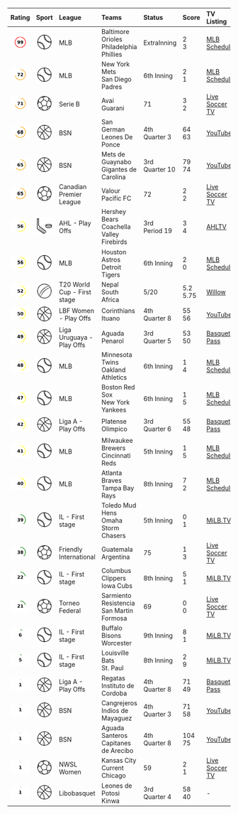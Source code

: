 | Rating                                                                                                                                 | Sport                                                                                                                | League                      | Teams                                       | Status         | Score       | TV Listing                                                                          |
|:---------------------------------------------------------------------------------------------------------------------------------------|:---------------------------------------------------------------------------------------------------------------------|:----------------------------|:--------------------------------------------|:---------------|:------------|:------------------------------------------------------------------------------------|
| <img src="https://raw.githubusercontent.com/BlakeDuncan25/Donut-SVG-Ratings/bac4e4a278175106499642192132b1786a9aec38/99.svg" alt="99"> | <img src="https://raw.githubusercontent.com/BlakeDuncan25/Donut-SVG-Ratings/master/baseball.png" alt="Baseball">     | MLB                         | Baltimore Orioles<br>Philadelphia Phillies  | ExtraInning    | 2<br>3      | <a href="https://www.mlb.com/schedule">MLB Schedule</a>                             |
| <img src="https://raw.githubusercontent.com/BlakeDuncan25/Donut-SVG-Ratings/bac4e4a278175106499642192132b1786a9aec38/72.svg" alt="72"> | <img src="https://raw.githubusercontent.com/BlakeDuncan25/Donut-SVG-Ratings/master/baseball.png" alt="Baseball">     | MLB                         | New York Mets<br>San Diego Padres           | 6th Inning     | 2<br>1      | <a href="https://www.mlb.com/schedule">MLB Schedule</a>                             |
| <img src="https://raw.githubusercontent.com/BlakeDuncan25/Donut-SVG-Ratings/bac4e4a278175106499642192132b1786a9aec38/71.svg" alt="71"> | <img src="https://raw.githubusercontent.com/BlakeDuncan25/Donut-SVG-Ratings/master/soccer.png" alt="Soccer">         | Serie B                     | Avai<br>Guarani                             | 71             | 3<br>2      | <a href="https://www.livesoccertv.com/schedules/">Live Soccer TV</a>                |
| <img src="https://raw.githubusercontent.com/BlakeDuncan25/Donut-SVG-Ratings/bac4e4a278175106499642192132b1786a9aec38/68.svg" alt="68"> | <img src="https://raw.githubusercontent.com/BlakeDuncan25/Donut-SVG-Ratings/master/basketball.png" alt="Basketball"> | BSN                         | San German<br>Leones De Ponce               | 4th Quarter 3  | 64<br>63    | <a href="https://www.youtube.com/@BaloncestoSuperiorNacionalPR/streams">YouTube</a> |
| <img src="https://raw.githubusercontent.com/BlakeDuncan25/Donut-SVG-Ratings/bac4e4a278175106499642192132b1786a9aec38/65.svg" alt="65"> | <img src="https://raw.githubusercontent.com/BlakeDuncan25/Donut-SVG-Ratings/master/basketball.png" alt="Basketball"> | BSN                         | Mets de Guaynabo<br>Gigantes de Carolina    | 3rd Quarter 10 | 79<br>74    | <a href="https://www.youtube.com/@BaloncestoSuperiorNacionalPR/streams">YouTube</a> |
| <img src="https://raw.githubusercontent.com/BlakeDuncan25/Donut-SVG-Ratings/bac4e4a278175106499642192132b1786a9aec38/65.svg" alt="65"> | <img src="https://raw.githubusercontent.com/BlakeDuncan25/Donut-SVG-Ratings/master/soccer.png" alt="Soccer">         | Canadian Premier League     | Valour<br>Pacific FC                        | 72             | 2<br>2      | <a href="https://www.livesoccertv.com/schedules/">Live Soccer TV</a>                |
| <img src="https://raw.githubusercontent.com/BlakeDuncan25/Donut-SVG-Ratings/bac4e4a278175106499642192132b1786a9aec38/56.svg" alt="56"> | <img src="https://raw.githubusercontent.com/BlakeDuncan25/Donut-SVG-Ratings/master/hockey.png" alt="Ice Hockey">     | AHL - Play Offs             | Hershey Bears<br>Coachella Valley Firebirds | 3rd Period 19  | 3<br>4      | <a href="https://www.watchtheahl.com/#/">AHLTV</a>                                  |
| <img src="https://raw.githubusercontent.com/BlakeDuncan25/Donut-SVG-Ratings/bac4e4a278175106499642192132b1786a9aec38/56.svg" alt="56"> | <img src="https://raw.githubusercontent.com/BlakeDuncan25/Donut-SVG-Ratings/master/baseball.png" alt="Baseball">     | MLB                         | Houston Astros<br>Detroit Tigers            | 6th Inning     | 2<br>0      | <a href="https://www.mlb.com/schedule">MLB Schedule</a>                             |
| <img src="https://raw.githubusercontent.com/BlakeDuncan25/Donut-SVG-Ratings/bac4e4a278175106499642192132b1786a9aec38/52.svg" alt="52"> | <img src="https://raw.githubusercontent.com/BlakeDuncan25/Donut-SVG-Ratings/master/cricket.png" alt="Cricket">       | T20 World Cup - First stage | Nepal<br>South Africa                       | 5/20           | 5.2<br>5.75 | <a href="https://www.willow.tv/">Willow</a>                                         |
| <img src="https://raw.githubusercontent.com/BlakeDuncan25/Donut-SVG-Ratings/bac4e4a278175106499642192132b1786a9aec38/50.svg" alt="50"> | <img src="https://raw.githubusercontent.com/BlakeDuncan25/Donut-SVG-Ratings/master/basketball.png" alt="Basketball"> | LBF Women - Play Offs       | Corinthians<br>Ituano                       | 4th Quarter 8  | 55<br>56    | <a href="https://www.youtube.com/@LiveBasketballBR/streams">YouTube</a>             |
| <img src="https://raw.githubusercontent.com/BlakeDuncan25/Donut-SVG-Ratings/bac4e4a278175106499642192132b1786a9aec38/49.svg" alt="49"> | <img src="https://raw.githubusercontent.com/BlakeDuncan25/Donut-SVG-Ratings/master/basketball.png" alt="Basketball"> | Liga Uruguaya - Play Offs   | Aguada<br>Penarol                           | 3rd Quarter 5  | 53<br>50    | <a href="https://www.basquetpass.tv/">Basquet Pass</a>                              |
| <img src="https://raw.githubusercontent.com/BlakeDuncan25/Donut-SVG-Ratings/bac4e4a278175106499642192132b1786a9aec38/48.svg" alt="48"> | <img src="https://raw.githubusercontent.com/BlakeDuncan25/Donut-SVG-Ratings/master/baseball.png" alt="Baseball">     | MLB                         | Minnesota Twins<br>Oakland Athletics        | 6th Inning     | 1<br>4      | <a href="https://www.mlb.com/schedule">MLB Schedule</a>                             |
| <img src="https://raw.githubusercontent.com/BlakeDuncan25/Donut-SVG-Ratings/bac4e4a278175106499642192132b1786a9aec38/47.svg" alt="47"> | <img src="https://raw.githubusercontent.com/BlakeDuncan25/Donut-SVG-Ratings/master/baseball.png" alt="Baseball">     | MLB                         | Boston Red Sox<br>New York Yankees          | 6th Inning     | 1<br>5      | <a href="https://www.mlb.com/schedule">MLB Schedule</a>                             |
| <img src="https://raw.githubusercontent.com/BlakeDuncan25/Donut-SVG-Ratings/bac4e4a278175106499642192132b1786a9aec38/42.svg" alt="42"> | <img src="https://raw.githubusercontent.com/BlakeDuncan25/Donut-SVG-Ratings/master/basketball.png" alt="Basketball"> | Liga A - Play Offs          | Platense<br>Olimpico                        | 3rd Quarter 6  | 55<br>48    | <a href="https://www.basquetpass.tv/">Basquet Pass</a>                              |
| <img src="https://raw.githubusercontent.com/BlakeDuncan25/Donut-SVG-Ratings/bac4e4a278175106499642192132b1786a9aec38/41.svg" alt="41"> | <img src="https://raw.githubusercontent.com/BlakeDuncan25/Donut-SVG-Ratings/master/baseball.png" alt="Baseball">     | MLB                         | Milwaukee Brewers<br>Cincinnati Reds        | 5th Inning     | 1<br>5      | <a href="https://www.mlb.com/schedule">MLB Schedule</a>                             |
| <img src="https://raw.githubusercontent.com/BlakeDuncan25/Donut-SVG-Ratings/bac4e4a278175106499642192132b1786a9aec38/40.svg" alt="40"> | <img src="https://raw.githubusercontent.com/BlakeDuncan25/Donut-SVG-Ratings/master/baseball.png" alt="Baseball">     | MLB                         | Atlanta Braves<br>Tampa Bay Rays            | 8th Inning     | 7<br>2      | <a href="https://www.mlb.com/schedule">MLB Schedule</a>                             |
| <img src="https://raw.githubusercontent.com/BlakeDuncan25/Donut-SVG-Ratings/bac4e4a278175106499642192132b1786a9aec38/39.svg" alt="39"> | <img src="https://raw.githubusercontent.com/BlakeDuncan25/Donut-SVG-Ratings/master/baseball.png" alt="Baseball">     | IL - First stage            | Toledo Mud Hens<br>Omaha Storm Chasers      | 5th Inning     | 0<br>1      | <a href="http://milb.tv/">MiLB.TV</a>                                               |
| <img src="https://raw.githubusercontent.com/BlakeDuncan25/Donut-SVG-Ratings/bac4e4a278175106499642192132b1786a9aec38/38.svg" alt="38"> | <img src="https://raw.githubusercontent.com/BlakeDuncan25/Donut-SVG-Ratings/master/soccer.png" alt="Soccer">         | Friendly International      | Guatemala<br>Argentina                      | 75             | 1<br>3      | <a href="https://www.livesoccertv.com/schedules/">Live Soccer TV</a>                |
| <img src="https://raw.githubusercontent.com/BlakeDuncan25/Donut-SVG-Ratings/bac4e4a278175106499642192132b1786a9aec38/22.svg" alt="22"> | <img src="https://raw.githubusercontent.com/BlakeDuncan25/Donut-SVG-Ratings/master/baseball.png" alt="Baseball">     | IL - First stage            | Columbus Clippers<br>Iowa Cubs              | 8th Inning     | 5<br>1      | <a href="http://milb.tv/">MiLB.TV</a>                                               |
| <img src="https://raw.githubusercontent.com/BlakeDuncan25/Donut-SVG-Ratings/bac4e4a278175106499642192132b1786a9aec38/21.svg" alt="21"> | <img src="https://raw.githubusercontent.com/BlakeDuncan25/Donut-SVG-Ratings/master/soccer.png" alt="Soccer">         | Torneo Federal              | Sarmiento Resistencia<br>San Martin Formosa | 69             | 0<br>0      | <a href="https://www.livesoccertv.com/schedules/">Live Soccer TV</a>                |
| <img src="https://raw.githubusercontent.com/BlakeDuncan25/Donut-SVG-Ratings/bac4e4a278175106499642192132b1786a9aec38/6.svg" alt="6">   | <img src="https://raw.githubusercontent.com/BlakeDuncan25/Donut-SVG-Ratings/master/baseball.png" alt="Baseball">     | IL - First stage            | Buffalo Bisons<br>Worcester                 | 9th Inning     | 8<br>1      | <a href="http://milb.tv/">MiLB.TV</a>                                               |
| <img src="https://raw.githubusercontent.com/BlakeDuncan25/Donut-SVG-Ratings/bac4e4a278175106499642192132b1786a9aec38/5.svg" alt="5">   | <img src="https://raw.githubusercontent.com/BlakeDuncan25/Donut-SVG-Ratings/master/baseball.png" alt="Baseball">     | IL - First stage            | Louisville Bats<br>St. Paul                 | 8th Inning     | 2<br>9      | <a href="http://milb.tv/">MiLB.TV</a>                                               |
| <img src="https://raw.githubusercontent.com/BlakeDuncan25/Donut-SVG-Ratings/bac4e4a278175106499642192132b1786a9aec38/1.svg" alt="1">   | <img src="https://raw.githubusercontent.com/BlakeDuncan25/Donut-SVG-Ratings/master/basketball.png" alt="Basketball"> | Liga A - Play Offs          | Regatas<br>Instituto de Cordoba             | 4th Quarter 8  | 71<br>49    | <a href="https://www.basquetpass.tv/">Basquet Pass</a>                              |
| <img src="https://raw.githubusercontent.com/BlakeDuncan25/Donut-SVG-Ratings/bac4e4a278175106499642192132b1786a9aec38/1.svg" alt="1">   | <img src="https://raw.githubusercontent.com/BlakeDuncan25/Donut-SVG-Ratings/master/basketball.png" alt="Basketball"> | BSN                         | Cangrejeros<br>Indios de Mayaguez           | 4th Quarter 3  | 71<br>58    | <a href="https://www.youtube.com/@BaloncestoSuperiorNacionalPR/streams">YouTube</a> |
| <img src="https://raw.githubusercontent.com/BlakeDuncan25/Donut-SVG-Ratings/bac4e4a278175106499642192132b1786a9aec38/1.svg" alt="1">   | <img src="https://raw.githubusercontent.com/BlakeDuncan25/Donut-SVG-Ratings/master/basketball.png" alt="Basketball"> | BSN                         | Aguada Santeros<br>Capitanes de Arecibo     | 4th Quarter 8  | 104<br>75   | <a href="https://www.youtube.com/@BaloncestoSuperiorNacionalPR/streams">YouTube</a> |
| <img src="https://raw.githubusercontent.com/BlakeDuncan25/Donut-SVG-Ratings/bac4e4a278175106499642192132b1786a9aec38/1.svg" alt="1">   | <img src="https://raw.githubusercontent.com/BlakeDuncan25/Donut-SVG-Ratings/master/soccer.png" alt="Soccer">         | NWSL Women                  | Kansas City Current<br>Chicago              | 59             | 2<br>1      | <a href="https://www.livesoccertv.com/schedules/">Live Soccer TV</a>                |
| <img src="https://raw.githubusercontent.com/BlakeDuncan25/Donut-SVG-Ratings/bac4e4a278175106499642192132b1786a9aec38/1.svg" alt="1">   | <img src="https://raw.githubusercontent.com/BlakeDuncan25/Donut-SVG-Ratings/master/basketball.png" alt="Basketball"> | Libobasquet                 | Leones de Potosi<br>Kinwa                   | 3rd Quarter 4  | 58<br>40    | -                                                                                   |